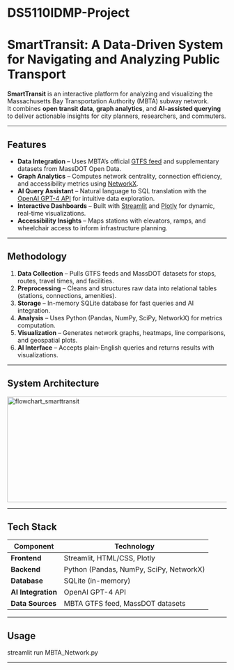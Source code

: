 # DS5110IDMP-Project
# SmartTransit: A Data-Driven System for Navigating and Analyzing Public Transport

**SmartTransit** is an interactive platform for analyzing and visualizing the Massachusetts Bay Transportation Authority (MBTA) subway network.  
It combines **open transit data**, **graph analytics**, and **AI-assisted querying** to deliver actionable insights for city planners, researchers, and commuters.

---

## Features
- **Data Integration** – Uses MBTA’s official [GTFS feed](https://www.mbta.com/developers/gtfs) and supplementary datasets from MassDOT Open Data.
- **Graph Analytics** – Computes network centrality, connection efficiency, and accessibility metrics using [NetworkX](https://networkx.org/).  
- **AI Query Assistant** – Natural language to SQL translation with the [OpenAI GPT-4 API](https://platform.openai.com/docs/) for intuitive data exploration.  
- **Interactive Dashboards** – Built with [Streamlit](https://streamlit.io/) and [Plotly](https://plotly.com/python/) for dynamic, real-time visualizations.  
- **Accessibility Insights** – Maps stations with elevators, ramps, and wheelchair access to inform infrastructure planning.

---

## Methodology
1. **Data Collection** – Pulls GTFS feeds and MassDOT datasets for stops, routes, travel times, and facilities.  
2. **Preprocessing** – Cleans and structures raw data into relational tables (stations, connections, amenities).  
3. **Storage** – In-memory SQLite database for fast queries and AI integration.  
4. **Analysis** – Uses Python (Pandas, NumPy, SciPy, NetworkX) for metrics computation.  
5. **Visualization** – Generates network graphs, heatmaps, line comparisons, and geospatial plots.  
6. **AI Interface** – Accepts plain-English queries and returns results with visualizations.

---

## System Architecture
<img width="2363" height="242" alt="flowchart_smarttransit" src="https://github.com/user-attachments/assets/4e60547e-c1aa-47ce-806d-c5ceb88ebfe1" />

---

## Tech Stack
| Component        | Technology |
|------------------|------------|
| **Frontend**     | Streamlit, HTML/CSS, Plotly |
| **Backend**      | Python (Pandas, NumPy, SciPy, NetworkX) |
| **Database**     | SQLite (in-memory) |
| **AI Integration** | OpenAI GPT-4 API |
| **Data Sources** | MBTA GTFS feed, MassDOT datasets |

---
## Usage
streamlit run MBTA_Network.py

---




